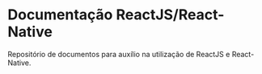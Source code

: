 # Documentação ReactJS/React-Native

Repositório de documentos para auxílio na utilização de ReactJS e React-Native.
